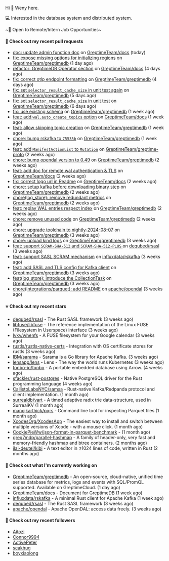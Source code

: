 Hi 👋 Weny here.

💻 Interested in the database system and distributed system.

~🍺 Open to Remote/Intern Job Opportunities~

#### 🔨 Check out my recent pull requests

- [doc: update admin function doc](https://github.com/GreptimeTeam/docs/pull/1166) on [GreptimeTeam/docs](https://github.com/GreptimeTeam/docs) (today)
- [fix: expose missing options for initializing regions](https://github.com/GreptimeTeam/greptimedb/pull/4660) on [GreptimeTeam/greptimedb](https://github.com/GreptimeTeam/greptimedb) (1 day ago)
- [refactor: GreptimeDB Operator section](https://github.com/GreptimeTeam/docs/pull/1160) on [GreptimeTeam/docs](https://github.com/GreptimeTeam/docs) (4 days ago)
- [fix: correct otlp endpoint formatting](https://github.com/GreptimeTeam/greptimedb/pull/4646) on [GreptimeTeam/greptimedb](https://github.com/GreptimeTeam/greptimedb) (4 days ago)
- [fix: set `selector_result_cache_size` in unit test again](https://github.com/GreptimeTeam/greptimedb/pull/4641) on [GreptimeTeam/greptimedb](https://github.com/GreptimeTeam/greptimedb) (5 days ago)
- [fix: set `selector_result_cache_size` in unit test](https://github.com/GreptimeTeam/greptimedb/pull/4631) on [GreptimeTeam/greptimedb](https://github.com/GreptimeTeam/greptimedb) (6 days ago)
- [fix: use existing schema](https://github.com/GreptimeTeam/greptimedb/pull/4628) on [GreptimeTeam/greptimedb](https://github.com/GreptimeTeam/greptimedb) (1 week ago)
- [feat: add `wal.auto_create_topics` option](https://github.com/GreptimeTeam/docs/pull/1152) on [GreptimeTeam/docs](https://github.com/GreptimeTeam/docs) (1 week ago)
- [feat: allow skipping topic creation](https://github.com/GreptimeTeam/greptimedb/pull/4616) on [GreptimeTeam/greptimedb](https://github.com/GreptimeTeam/greptimedb) (1 week ago)
- [chore: bump rskafka to `75535b`](https://github.com/GreptimeTeam/greptimedb/pull/4608) on [GreptimeTeam/greptimedb](https://github.com/GreptimeTeam/greptimedb) (1 week ago)
- [feat: add `ManifestActionList` to `Mutation`](https://github.com/GreptimeTeam/greptime-proto/pull/187) on [GreptimeTeam/greptime-proto](https://github.com/GreptimeTeam/greptime-proto) (2 weeks ago)
- [chore: bump opendal version to 0.49](https://github.com/GreptimeTeam/greptimedb/pull/4587) on [GreptimeTeam/greptimedb](https://github.com/GreptimeTeam/greptimedb) (2 weeks ago)
- [feat: add doc for remote wal authentication &amp; TLS](https://github.com/GreptimeTeam/docs/pull/1138) on [GreptimeTeam/docs](https://github.com/GreptimeTeam/docs) (2 weeks ago)
- [fix: correct logo url in Readme](https://github.com/GreptimeTeam/docs/pull/1136) on [GreptimeTeam/docs](https://github.com/GreptimeTeam/docs) (2 weeks ago)
- [chore: setup kafka before downloading binary step](https://github.com/GreptimeTeam/greptimedb/pull/4582) on [GreptimeTeam/greptimedb](https://github.com/GreptimeTeam/greptimedb) (2 weeks ago)
- [chore(log_store): remove redundant metrics](https://github.com/GreptimeTeam/greptimedb/pull/4570) on [GreptimeTeam/greptimedb](https://github.com/GreptimeTeam/greptimedb) (2 weeks ago)
- [feat: replay WAL entries respect index](https://github.com/GreptimeTeam/greptimedb/pull/4565) on [GreptimeTeam/greptimedb](https://github.com/GreptimeTeam/greptimedb) (2 weeks ago)
- [chore: remove unused code](https://github.com/GreptimeTeam/greptimedb/pull/4559) on [GreptimeTeam/greptimedb](https://github.com/GreptimeTeam/greptimedb) (2 weeks ago)
- [chore: upgrade toolchain to nightly-2024-08-07](https://github.com/GreptimeTeam/greptimedb/pull/4549) on [GreptimeTeam/greptimedb](https://github.com/GreptimeTeam/greptimedb) (3 weeks ago)
- [chore: upload kind logs](https://github.com/GreptimeTeam/greptimedb/pull/4544) on [GreptimeTeam/greptimedb](https://github.com/GreptimeTeam/greptimedb) (3 weeks ago)
- [feat: support `SCRAM-SHA-512` and `SCRAM-SHA-512-PLUS` ](https://github.com/dequbed/rsasl/pull/48) on [dequbed/rsasl](https://github.com/dequbed/rsasl) (3 weeks ago)
- [feat: support SASL SCRAM mechanism](https://github.com/influxdata/rskafka/pull/247) on [influxdata/rskafka](https://github.com/influxdata/rskafka) (3 weeks ago)
- [feat: add SASL  and TLS config for Kafka client](https://github.com/GreptimeTeam/greptimedb/pull/4536) on [GreptimeTeam/greptimedb](https://github.com/GreptimeTeam/greptimedb) (3 weeks ago)
- [feat(log_store): introduce the CollectionTask](https://github.com/GreptimeTeam/greptimedb/pull/4530) on [GreptimeTeam/greptimedb](https://github.com/GreptimeTeam/greptimedb) (3 weeks ago)
- [chore(integrations/parquet): add README](https://github.com/apache/opendal/pull/4980) on [apache/opendal](https://github.com/apache/opendal) (3 weeks ago)

#### ⭐ Check out my recent stars

- [dequbed/rsasl](https://github.com/dequbed/rsasl) - The Rust SASL framework (3 weeks ago)
- [libfuse/libfuse](https://github.com/libfuse/libfuse) - The reference implementation of the Linux FUSE (Filesystem in Userspace) interface (3 weeks ago)
- [lvkv/whenfs](https://github.com/lvkv/whenfs) - A FUSE filesystem for your Google calendar (3 weeks ago)
- [rustls/rustls-native-certs](https://github.com/rustls/rustls-native-certs) - Integration with OS certificate stores for rustls (3 weeks ago)
- [IBM/sarama](https://github.com/IBM/sarama) - Sarama is a Go library for Apache Kafka. (3 weeks ago)
- [lensapp/lens](https://github.com/lensapp/lens) - Lens - The way the world runs Kubernetes (3 weeks ago)
- [tonbo-io/tonbo](https://github.com/tonbo-io/tonbo) - A portable embedded database using Arrow. (4 weeks ago)
- [sfackler/rust-postgres](https://github.com/sfackler/rust-postgres) - Native PostgreSQL driver for the Rust programming language (4 weeks ago)
- [CallistoLabsNYC/samsa](https://github.com/CallistoLabsNYC/samsa) - Rust-native Kafka/Redpanda protocol and client implementation. (1 month ago)
- [surrealdb/vart](https://github.com/surrealdb/vart) - A timed adaptive radix trie data-structure, used in SurrealKV (1 month ago)
- [manojkarthick/pqrs](https://github.com/manojkarthick/pqrs) - Command line tool for inspecting Parquet files (1 month ago)
- [XcodesOrg/XcodesApp](https://github.com/XcodesOrg/XcodesApp) - The easiest way to install and switch between multiple versions of Xcode - with a mouse click.  (1 month ago)
- [CookiePieWw/json-format-in-parquet-benchmark](https://github.com/CookiePieWw/json-format-in-parquet-benchmark) -  (1 month ago)
- [greg7mdp/parallel-hashmap](https://github.com/greg7mdp/parallel-hashmap) - A family of header-only, very fast and memory-friendly hashmap and btree containers. (2 months ago)
- [ilai-deutel/kibi](https://github.com/ilai-deutel/kibi) - A text editor in ≤1024 lines of code, written in Rust (2 months ago)

#### 👷 Check out what I'm currently working on

- [GreptimeTeam/greptimedb](https://github.com/GreptimeTeam/greptimedb) - An open-source, cloud-native, unified time series database for metrics, logs and events with SQL/PromQL supported. Available on GreptimeCloud. (1 day ago)
- [GreptimeTeam/docs](https://github.com/GreptimeTeam/docs) - Document for GreptimeDB (1 week ago)
- [influxdata/rskafka](https://github.com/influxdata/rskafka) - A minimal Rust client for Apache Kafka (1 week ago)
- [dequbed/rsasl](https://github.com/dequbed/rsasl) - The Rust SASL framework (3 weeks ago)
- [apache/opendal](https://github.com/apache/opendal) - Apache OpenDAL: access data freely. (3 weeks ago)

#### 👯 Check out my recent followers

- [Aitozi](https://github.com/Aitozi)
- [Connor9994](https://github.com/Connor9994)
- [ActivePeter](https://github.com/ActivePeter)
- [scakhug](https://github.com/scakhug)
- [boyxiaolong](https://github.com/boyxiaolong)


